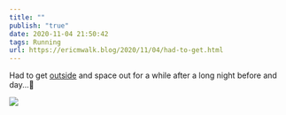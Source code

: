 ```yaml
---
title: ""
publish: "true"
date: 2020-11-04 21:50:42
tags: Running
url: https://ericmwalk.blog/2020/11/04/had-to-get.html
---
```


Had to get [outside](https://www.strava.com/activities/4286816383) and space out for a while after a long night before and day...🏃

![](https://ericmwalk.blog/uploads/2020/e1af2d7da9.jpg)